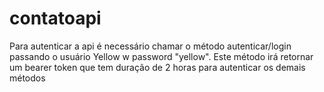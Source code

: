 # contatoapi

Para autenticar a api é necessário chamar o método autenticar/login passando o usuário Yellow w password "yellow". 
Este método irá retornar um bearer token que tem duração de 2 horas para autenticar os demais métodos
